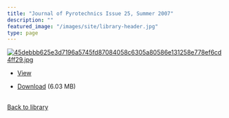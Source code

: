 ```yaml
---
title: "Journal of Pyrotechnics Issue 25, Summer 2007"
description: ""
featured_image: "/images/site/library-header.jpg"
type: page
---
```


<a href="https://drive.google.com/file/d/1GLr-3fXo-PlkXGc-Bcc5oJecBdyWqiJ-/view" target="_blank">![45debbb625e3d7196a5745fd87084058c6305a80586e131258e778ef6cd4ff29.jpg](/images/library/45debbb625e3d7196a5745fd87084058c6305a80586e131258e778ef6cd4ff29.jpg)</a>
* <a href="https://drive.google.com/file/d/1GLr-3fXo-PlkXGc-Bcc5oJecBdyWqiJ-/view" target="_blank">View</a>

* [Download](https://drive.google.com/uc?export=download&id=1GLr-3fXo-PlkXGc-Bcc5oJecBdyWqiJ-) (6.03 MB)

<br />[Back to library](/library/)

